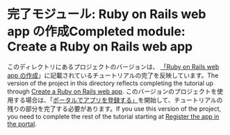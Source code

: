 # <a name="completed-module-create-a-ruby-on-rails-web-app"></a><span data-ttu-id="ca0a2-101">完了モジュール: Ruby on Rails web app の作成</span><span class="sxs-lookup"><span data-stu-id="ca0a2-101">Completed module: Create a Ruby on Rails web app</span></span>

<span data-ttu-id="ca0a2-102">このディレクトリにあるプロジェクトのバージョンは、 [「Ruby on Rails web app の作成](https://docs.microsoft.com/graph/training/ruby-tutorial?tutorial-step=1)」に記載されているチュートリアルの完了を反映しています。</span><span class="sxs-lookup"><span data-stu-id="ca0a2-102">The version of the project in this directory reflects completing the tutorial up through [Create a Ruby on Rails web app](https://docs.microsoft.com/graph/training/ruby-tutorial?tutorial-step=1).</span></span> <span data-ttu-id="ca0a2-103">このバージョンのプロジェクトを使用する場合は、「[ポータルでアプリを登録する」](https://docs.microsoft.com/graph/training/ruby-tutorial?tutorial-step=2)を開始して、チュートリアルの残りの部分を完了する必要があります。</span><span class="sxs-lookup"><span data-stu-id="ca0a2-103">If you use this version of the project, you need to complete the rest of the tutorial starting at [Register the app in the portal](https://docs.microsoft.com/graph/training/ruby-tutorial?tutorial-step=2).</span></span>